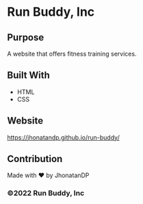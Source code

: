 # Run Buddy, Inc

## Purpose
A website that offers fitness training services. 

## Built With
* HTML
* CSS

## Website
https://jhonatandp.github.io/run-buddy/

## Contribution
Made with ❤️ by JhonatanDP

### ©️2022 Run Buddy, Inc 
